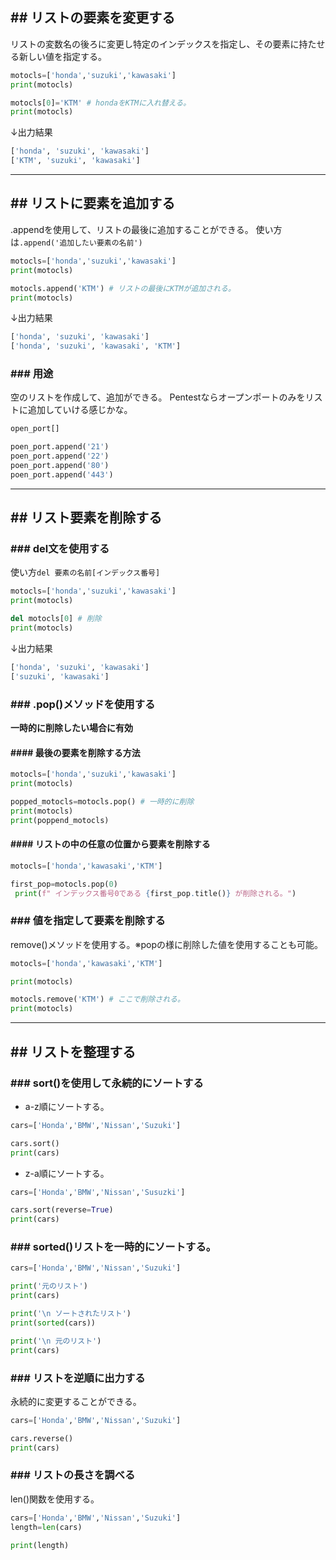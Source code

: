 ## ## リストの要素を変更する
リストの変数名の後ろに変更し特定のインデックスを指定し、その要素に持たせる新しい値を指定する。
```Python
motocls=['honda','suzuki','kawasaki']
print(motocls)

motocls[0]='KTM' # hondaをKTMに入れ替える。
print(motocls)
```
↓出力結果
```sh
['honda', 'suzuki', 'kawasaki']
['KTM', 'suzuki', 'kawasaki']
```

---
## ## リストに要素を追加する
.appendを使用して、リストの最後に追加することができる。
使い方は`.append('追加したい要素の名前')`
```Python
motocls=['honda','suzuki','kawasaki']
print(motocls)

motocls.append('KTM') # リストの最後にKTMが追加される。
print(motocls)
```
↓出力結果
```sh
['honda', 'suzuki', 'kawasaki']
['honda', 'suzuki', 'kawasaki', 'KTM']
```

### ### 用途
空のリストを作成して、追加ができる。
Pentestならオープンポートのみをリストに追加していける感じかな。
```Python
open_port[]

poen_port.append('21')
poen_port.append('22')
poen_port.append('80')
poen_port.append('443')
```

---
## ## リスト要素を削除する
### ### del文を使用する
使い方`del 要素の名前[インデックス番号]`
```Python
motocls=['honda','suzuki','kawasaki']
print(motocls)

del motocls[0] # 削除
print(motocls)
```
↓出力結果
```sh
['honda', 'suzuki', 'kawasaki']
['suzuki', 'kawasaki']
```

### ### .pop()メソッドを使用する
**一時的に削除したい場合に有効**

#### #### 最後の要素を削除する方法
```Python
motocls=['honda','suzuki','kawasaki']
print(motocls)

popped_motocls=motocls.pop() # 一時的に削除
print(motocls)
print(poppend_motocls)
```

#### #### リストの中の任意の位置から要素を削除する
```Python
motocls=['honda','kawasaki','KTM']

first_pop=motocls.pop(0)
 print(f" インデックス番号0である {first_pop.title()} が削除される。")
```

### ### 値を指定して要素を削除する
remove()メソッドを使用する。※popの様に削除した値を使用することも可能。
```Python
motocls=['honda','kawasaki','KTM']

print(motocls)

motocls.remove('KTM') # ここで削除される。
print(motocls)
```

---
## ## リストを整理する
### ### sort()を使用して永続的にソートする
- a-z順にソートする。
```python
cars=['Honda','BMW','Nissan','Suzuki']

cars.sort()
print(cars)
```

- z-a順にソートする。
```Python
cars=['Honda','BMW','Nissan','Susuzki']

cars.sort(reverse=True)
print(cars)
```

### ### sorted()リストを一時的にソートする。
```Python
cars=['Honda','BMW','Nissan','Suzuki']

print('元のリスト')
print(cars)

print('\n ソートされたリスト')
print(sorted(cars))

print('\n 元のリスト')
print(cars)
```

### ### リストを逆順に出力する
永続的に変更することができる。
```Python
cars=['Honda','BMW','Nissan','Suzuki']

cars.reverse()
print(cars)
```

### ### リストの長さを調べる
len()関数を使用する。
```Python
cars=['Honda','BMW','Nissan','Suzuki']
length=len(cars)

print(length)
```
